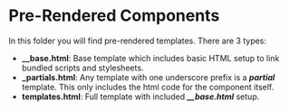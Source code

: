 # Pre-Rendered Components

In this folder you will find pre-rendered templates. There are 3 types:

- **\_\_base.html**: Base template which includes basic HTML setup to link bundled scripts and stylesheets.
- **\_partials.html**: Any template with one underscore prefix is a **_partial_** template.
  This only includes the html code for the component itself.
- **templates.html**: Full template with included **_\_\_base.html_** setup.
